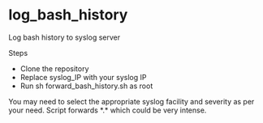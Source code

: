 # log_bash_history

Log bash history to syslog server

Steps 
- Clone the repository
- Replace syslog_IP with your syslog IP
- Run sh forward_bash_history.sh as root 

You may need to select the appropriate syslog facility and severity as per your need. Script forwards \*.\* which could be very intense.  
